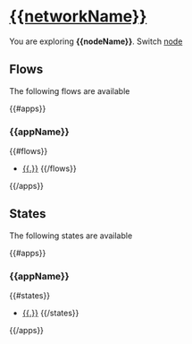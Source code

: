 # [{{networkName}}](/web/networks/{{networkName}})


You are exploring **{{nodeName}}**. Switch [node](/web/networks/{{networkName}}/nodes)

## Flows

The following flows are available 

{{#apps}}

### {{appName}}

{{#flows}}
* [{{.}}](/web/networks/{{networkName}}/nodes/{{nodeName}}/apps/{{appName}}/flows/{{.}}/metadata)
{{/flows}}

{{/apps}}

## States

The following states are available 

{{#apps}}

### {{appName}}

{{#states}}
* [{{.}}](/web/networks/{{networkName}}/nodes/{{nodeName}}/apps/{{appName}}/states/{{.}}/all)
{{/states}}

{{/apps}}



